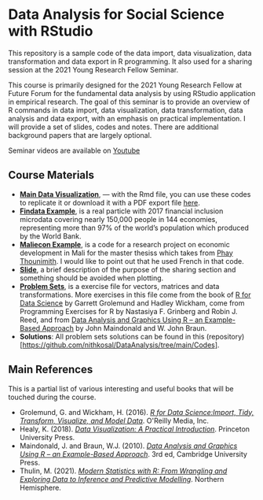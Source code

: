 # Data Analysis for Social Science with RStudio

This repository is a sample code of the data import, data visualization, data transformation and data export in R programming. It also used for a sharing session at the 2021 Young Research Fellow Seminar. 

This course is primarily designed for the 2021 Young Research Fellow at Future Forum for the fundamental data analysis by using RStudio application in empirical research. The goal of this seminar is to provide an overview of R commands in data import, data visualization, data transformation, data analysis and data export, with an emphasis on practical implementation. I will provide a set of slides, codes and notes. There are additional background papers that are largely optional.

Seminar videos are available on [Youtube](https://youtu.be/cu5lMc4TEyg)



## Course Materials 
* [**Main Data Visualization**](https://github.com/nithkosal/DataVisualization/blob/main/Codes/DataVisualization.Rmd), — with the Rmd file, you can use these codes to replicate it or download it with a PDF export file [here](https://github.com/nithkosal/DataVisualization/blob/main/DataVisualization.pdf). 
* [**Findata Example**](https://github.com/nithkosal/DataVisualization/blob/main/Codes/Findata.R), is a real particle with 2017 financial inclusion microdata covering nearly 150,000 people in 144 economies, representing more than 97% of the world’s population which produced by the World Bank.
* [**Maliecon Example**](https://github.com/nithkosal/DataVisualization/blob/main/Codes/maliecon.R), is a code for a research project on economic development in Mali for the master thesiss which takes from [Phay Thounimith](https://github.com/nimithphay). I would like to point out that he used French in that code.
* [**Slide**](https://github.com/nithkosal/DataVisualization/blob/main/Slide.pdf), a brief description of the purpose of the sharing section and something should be avoided when plotting.
* [**Problem Sets**](https://github.com/nithkosal/DataVisualization/blob/main/Problemsets.pdf), is a exercise file for vectors, matrices and data transformations. More exercises in this file come from the book of [R for Data Science](https://r4ds.had.co.nz/index.html) by Garrett Grolemund and Hadley Wickham, come from Programming Exercises for R by Nastasiya F. Grinberg and Robin J. Reed, and from [Data Analysis and Graphics Using R – an Example-Based Approach](https://maths-people.anu.edu.au/~johnm/r-book/daagur3.html) by John Maindonald and W. John Braun.  
* **Solutions**: All problem sets solutions can be found in this (repository)[https://github.com/nithkosal/DataAnalysis/tree/main/Codes].

## Main References
This is a partial list of various interesting and useful books that will be touched during the course.

- Grolemund, G. and Wickham, H. (2016). [_R for Data Science:Import, Tidy, Transform, Visualize, and Model Data_](https://r4ds.had.co.nz/). O'Reilly Media, Inc.
- Healy, K. (2018). [_Data Visualization: A Practical Introduction_](https://socviz.co/). Princeton University Press.
- Maindonald, J. and Braun, W.J. (2010). [_Data Analysis and Graphics Using R – an Example-Based Approach_](https://maths-people.anu.edu.au/~johnm/r-book/daagur3.html). 3rd ed, Cambridge University Press.  
- Thulin, M. (2021). [_Modern Statistics with R: From Wrangling and Exploring Data to Inference and Predictive Modelling_](http://modernstatisticswithr.com/). Northern Hemisphere. 



